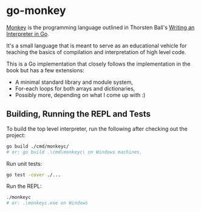 # go-monkey

[Monkey](https://monkeylang.org/) is the programming language outlined in Thorsten Ball's [Writing an Interpreter in Go](https://interpreterbook.com/).

It's a small language that is meant to serve as an educational vehicle for teaching the basics of compilation and interpretation of high level code.

This is a Go implementation that closely follows the implementation in the book but has a few extensions:

* A minimal standard library and module system,
* For-each loops for both arrays and dictionaries,
* Possibly more, depending on what I come up with :)

## Building, Running the REPL and Tests

To build the top level interpreter, run the following after checking out the project:

```bash
go build ./cmd/monkeyc/
# or: go build .\cmd\monkeyc\ on Windows machines.
```

Run unit tests:

```bash
go test -cover ./...
```

Run the REPL:

```bash
./monkeyc
# or: .\monkeyc.exe on Windows
```
